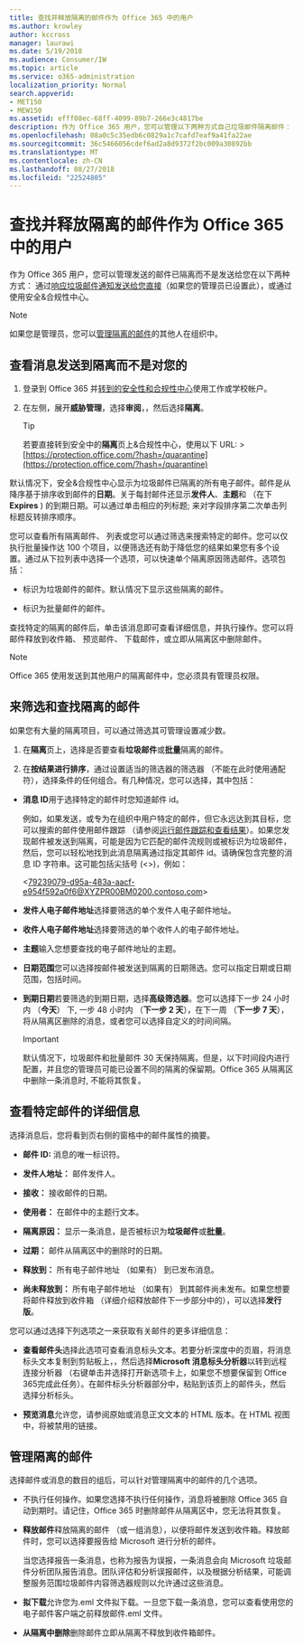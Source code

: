 ```yaml
---
title: 查找并释放隔离的邮件作为 Office 365 中的用户
ms.author: krowley
author: kccross
manager: laurawi
ms.date: 5/19/2018
ms.audience: Consumer/IW
ms.topic: article
ms.service: o365-administration
localization_priority: Normal
search.appverid:
- MET150
- MEW150
ms.assetid: efff08ec-68ff-4099-89b7-266e3c4817be
description: 作为 Office 365 用户，您可以管理以下两种方式自己垃圾邮件隔离邮件： 通过响应垃圾邮件直接发送给您的通知 （如果您的管理员设置此功能的），或通过使用中安全性的垃圾邮件隔离功能&amp;合规性中心。
ms.openlocfilehash: 08a0c5c35edb6c0829a1c7cafd7eaf9a41fa22ae
ms.sourcegitcommit: 36c5466056cdef6ad2a8d9372f2bc009a30892bb
ms.translationtype: MT
ms.contentlocale: zh-CN
ms.lasthandoff: 08/27/2018
ms.locfileid: "22524805"
---
```

# <a name="find-and-release-quarantined-messages-as-a-user-in-office-365"></a>查找并释放隔离的邮件作为 Office 365 中的用户

作为 Office 365 用户，您可以管理发送的邮件已隔离而不是发送给您在以下两种方式： 通过[响应垃圾邮件通知发送给您直接](use-spam-notifications-to-release-and-report-quarantined-messages.md)（如果您的管理员已设置此），或通过使用安全&amp;合规性中心。 
  
> [!NOTE]
> 如果您是管理员，您可以[管理隔离的邮件](manage-quarantined-messages-and-files.md)的其他人在组织中。 
  
## <a name="view-messages-that-were-sent-to-quarantine-instead-of-to-you"></a>查看消息发送到隔离而不是对您的

1. 登录到 Office 365 并[转到的安全性和合规性中心](go-to-the-securitycompliance-center.md)使用工作或学校帐户。 
    
2. 在左侧，展开**威胁管理**，选择**审阅**，，然后选择**隔离**。
    
    > [!TIP]
    > 若要直接转到安全中的**隔离**页上&amp;合规性中心，使用以下 URL: >[https://protection.office.com/?hash=/quarantine](https://protection.office.com/?hash=/quarantine)
  
默认情况下，安全&amp;合规性中心显示为垃圾邮件已隔离的所有电子邮件。邮件是从降序基于排序收到邮件的**日期**。关于每封邮件还显示**发件人**、**主题**和 （在下**Expires** ) 的到期日期。可以通过单击相应的列标题; 来对字段排序第二次单击列标题反转排序顺序。 
  
您可以查看所有隔离邮件、 列表或您可以通过筛选来搜索特定的邮件。您可以仅执行批量操作达 100 个项目，以便筛选还有助于降低您的结果如果您有多个设置。通过从下拉列表中选择一个选项，可以快速单个隔离原因筛选邮件。选项包括：
  
- 标识为垃圾邮件的邮件。默认情况下显示这些隔离的邮件。
    
- 标识为批量邮件的邮件。
    
查找特定的隔离的邮件后，单击该消息即可查看详细信息，并执行操作。您可以将邮件释放到收件箱、 预览邮件、 下载邮件，或立即从隔离区中删除邮件。
  
> [!NOTE]
> Office 365 使用发送到其他用户的隔离邮件中，您必须具有管理员权限。 
  
## <a name="to-filter-and-find-quarantined-messages"></a>来筛选和查找隔离的邮件

如果您有大量的隔离项目，可以通过筛选其可管理设置减少数。
  
1. 在**隔离**页上，选择是否要查看**垃圾邮件**或**批量**隔离的邮件。 
    
2. 在**按结果进行排序**，通过设置适当的筛选器的筛选器 （不能在此时使用通配符），选择条件的任何组合。有几种情况，您可以选择，其中包括：
    
  - **消息 ID**用于选择特定的邮件时您知道邮件 id。 
    
    例如，如果发送，或专为在组织中用户特定的邮件，但它永远达到其目标，您可以搜索的邮件使用邮件跟踪 （请参阅[运行邮件跟踪和查看结果](https://go.microsoft.com/fwlink/?LinkId=799737)）。如果您发现邮件被发送到隔离，可能是因为它匹配的邮件流规则或被标识为垃圾邮件，然后，您可以轻松地找到此消息隔离通过指定其邮件 id。请确保包含完整的消息 ID 字符串。这可能包括尖括号 (\<\>)，例如：
    
    \<79239079-d95a-483a-aacf-e954f592a0f6@XYZPR00BM0200.contoso.com\>
    
  - **发件人电子邮件地址**选择要筛选的单个发件人电子邮件地址。 
    
  - **收件人电子邮件地址**选择要筛选的单个收件人的电子邮件地址。 
    
  - **主题**输入您想要查找的电子邮件地址的主题。 
    
  - **日期范围**您可以选择按邮件被发送到隔离的日期筛选。您可以指定日期或日期范围，包括时间。 
    
  - **到期日期**若要筛选的到期日期，选择**高级筛选器**。您可以选择下一步 24 小时内 （**今天**） 下, 一步 48 小时内 （**下一步 2 天**），在下一周 （**下一步 7 天**），将从隔离区删除的消息，或者您可以选择自定义的时间间隔。
    
    > [!IMPORTANT]
    > 默认情况下，垃圾邮件和批量邮件 30 天保持隔离。但是，以下时间段内进行配置，并且您的管理员可能已设置不同的隔离的保留期。Office 365 从隔离区中删除一条消息时, 不能将其恢复。 
  
## <a name="view-details-for-a-specific-message"></a>查看特定邮件的详细信息

选择消息后，您将看到页右侧的窗格中的邮件属性的摘要。
  
- **邮件 ID:** 消息的唯一标识符。 
    
- **发件人地址：** 邮件发件人。 
    
- **接收：** 接收邮件的日期。 
    
- **使用者：** 在邮件中的主题行文本。 
    
- **隔离原因：** 显示一条消息，是否被标识为**垃圾邮件**或**批量**。
    
- **过期：** 邮件从隔离区中的删除时的日期。 
    
- **释放到：** 所有电子邮件地址 （如果有） 到已发布消息。 
    
- **尚未释放到：** 所有电子邮件地址 （如果有） 到其邮件尚未发布。如果您想要将邮件释放到收件箱 （详细介绍释放邮件下一步部分中的），可以选择**发行版**。 
    
您可以通过选择下列选项之一来获取有关邮件的更多详细信息：
  
- **查看邮件头**选择此选项可查看消息标头文本。若要分析深度中的页眉，将消息标头文本复制到剪贴板上，，然后选择**Microsoft 消息标头分析器**以转到远程连接分析器 （右键单击并选择打开新选项卡上，如果您不想要保留到 Office 365完成此任务）。在邮件标头分析器部分中，粘贴到该页上的邮件头，然后选择分析标头。 
    
- **预览消息**允许您，请参阅原始或消息正文文本的 HTML 版本。在 HTML 视图中，将被禁用的链接。 
    
## <a name="manage-your-quarantined-messages"></a>管理隔离的邮件

选择邮件或消息的数目的组后，可以针对管理隔离中的邮件的几个选项。
  
- 不执行任何操作。如果您选择不执行任何操作，消息将被删除 Office 365 自动到期时。请记住，Office 365 时删除邮件从隔离区中，您无法将其恢复。
    
- **释放邮件**释放隔离的邮件 （或一组消息），以便将邮件发送到收件箱。释放邮件时，您可以选择要报告给 Microsoft 进行分析的邮件。 
    
    当您选择报告一条消息，也称为报告为误报，一条消息会向 Microsoft 垃圾邮件分析团队报告消息。团队评估和分析误报邮件，以及根据分析结果，可能调整服务范围垃圾邮件内容筛选器规则以允许通过这些消息。
    
- **拟下载**允许您为.eml 文件拟下载。一旦您下载一条消息，您可以查看使用您的电子邮件客户端之前释放邮件.eml 文件。 
    
- **从隔离中删除**删除邮件立即从隔离不释放到收件箱邮件。 
    

